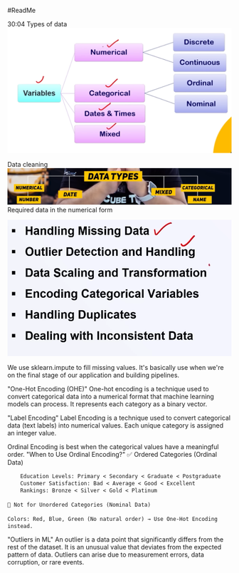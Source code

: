#ReadMe

30:04 
Types of data 
![alt text](image-1.png)

Data cleaning
 ![alt text](image-2.png)
 Required data in the numerical form

 ![alt text](image-3.png)


We use sklearn.impute to fill missing values.
It's basically use when we're on the final stage of our application and building pipelines.


"One-Hot Encoding (OHE)"
        One-hot encoding is a technique used to convert categorical data into a numerical format that machine learning models can process. It represents each category as a binary vector.


"Label Encoding"
        Label Encoding is a technique used to convert categorical data (text labels) into numerical values. Each unique category is assigned an integer value.


Ordinal Encoding is best when the categorical values have a meaningful order.
"When to Use Ordinal Encoding?"
    ✅ Ordered Categories (Ordinal Data)

        Education Levels: Primary < Secondary < Graduate < Postgraduate
        Customer Satisfaction: Bad < Average < Good < Excellent
        Rankings: Bronze < Silver < Gold < Platinum

    🚫 Not for Unordered Categories (Nominal Data)

    Colors: Red, Blue, Green (No natural order) → Use One-Hot Encoding instead.
    

"Outliers in ML"
        An outlier is a data point that significantly differs from the rest of the dataset. It is an unusual value that deviates from the expected pattern of data. Outliers can arise due to measurement errors, data corruption, or rare events.
